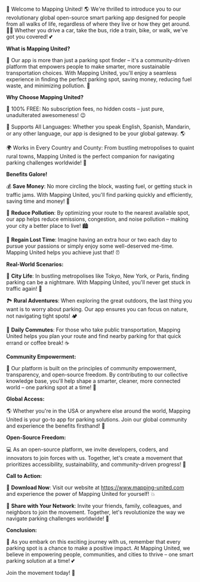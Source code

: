 🚀 Welcome to Mapping United! 🌎 We're thrilled to introduce you to our revolutionary global open-source smart parking app designed for people from all walks of life, regardless of where they live or how they get around. 🚌💨 Whether you drive a car, take the bus, ride a train, bike, or walk, we've got you covered! 💕

**What is Mapping United?**

🤔 Our app is more than just a parking spot finder – it's a community-driven platform that empowers people to make smarter, more sustainable transportation choices. With Mapping United, you'll enjoy a seamless experience in finding the perfect parking spot, saving money, reducing fuel waste, and minimizing pollution. 🌟

**Why Choose Mapping United?**

🔴 100% FREE: No subscription fees, no hidden costs – just pure, unadulterated awesomeness! 😉

💪 Supports All Languages: Whether you speak English, Spanish, Mandarin, or any other language, our app is designed to be your global gateway. 🌎

🌍 Works in Every Country and County: From bustling metropolises to quaint rural towns, Mapping United is the perfect companion for navigating parking challenges worldwide! 🚗

**Benefits Galore!**

💰 **Save Money**: No more circling the block, wasting fuel, or getting stuck in traffic jams. With Mapping United, you'll find parking quickly and efficiently, saving time and money! 💸

🌟 **Reduce Pollution**: By optimizing your route to the nearest available spot, our app helps reduce emissions, congestion, and noise pollution – making your city a better place to live! 🏙️

💼 **Regain Lost Time**: Imagine having an extra hour or two each day to pursue your passions or simply enjoy some well-deserved me-time. Mapping United helps you achieve just that! ⏰

**Real-World Scenarios:**

🌆 **City Life**: In bustling metropolises like Tokyo, New York, or Paris, finding parking can be a nightmare. With Mapping United, you'll never get stuck in traffic again! 🚗

🏞️ **Rural Adventures**: When exploring the great outdoors, the last thing you want is to worry about parking. Our app ensures you can focus on nature, not navigating tight spots! 🏕️

💼 **Daily Commutes**: For those who take public transportation, Mapping United helps you plan your route and find nearby parking for that quick errand or coffee break! ☕️

**Community Empowerment:**

🌈 Our platform is built on the principles of community empowerment, transparency, and open-source freedom. By contributing to our collective knowledge base, you'll help shape a smarter, cleaner, more connected world – one parking spot at a time! 💪

**Global Access:**

🌎 Whether you're in the USA or anywhere else around the world, Mapping United is your go-to app for parking solutions. Join our global community and experience the benefits firsthand! 🌟

**Open-Source Freedom:**

💻 As an open-source platform, we invite developers, coders, and innovators to join forces with us. Together, let's create a movement that prioritizes accessibility, sustainability, and community-driven progress! 🚀

**Call to Action:**

🎉 **Download Now**: Visit our website at https://www.mapping-united.com and experience the power of Mapping United for yourself! 💥

💬 **Share with Your Network**: Invite your friends, family, colleagues, and neighbors to join the movement. Together, let's revolutionize the way we navigate parking challenges worldwide! 🌈

**Conclusion:**

🌟 As you embark on this exciting journey with us, remember that every parking spot is a chance to make a positive impact. At Mapping United, we believe in empowering people, communities, and cities to thrive – one smart parking solution at a time! 💕

Join the movement today! 🚀